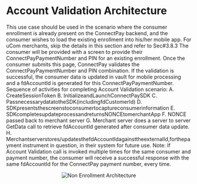 # Account Validation Architecture

This use case should be used in the scenario where the consumer enrollment is already present on the ConnectPay backend, and the consumer wishes to load the existing enrollment into his/her mobile app.
For uCom merchants, skip the details in this section and refer to Sec#3.8.3
The consumer will be provided with a screen to provide their ConnectPayPaymentNumber and PIN for an existing enrollment. Once the consumer submits this page, ConnectPay validates the ConnectPayPaymentNumber and PIN combination. If the validation is successful, the consumer data is updated in vault for mobile processing and a fdAccountId is generated for this ConnectPayPaymentNumber.
Sequence of activities for completing Account Validation scenario:
A. CreateSessionToken
B. InitializeandLaunchConnectPaySDK
C. PassnecessarydatatotheSDK(includingfdCustomerId)
D. SDKpresentsthescreenstoconsumertocaptureconsumerinformation
E. SDKcompletesupdateprocessandreturnsNONCEtomerchantApp
F. NONCE passed back to merchant server
G. Merchant server does a server to server GetData call to retrieve fdAccountId generated after consumer data update.
H. Merchantserverstores/updatesthefdAccountIdagainsttheexternalId,forthepayment instrument in question, in their system for future use.
Note: If Account Validation call is invoked multiple times for the same consumer and payment number, the consumer will receive a successful response with the same fdAccountId for the ConnectPay payment number, every time.

<center><img src="https://raw.githubusercontent.com/Fiserv/connect-pay/develop/assets/images/Account Validation Architecture.png" alt="Non Enrollment Architecture" class="center"></center>